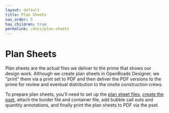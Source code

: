 ```yaml
---
layout: default
title: Plan Sheets
nav_order: 5
has_children: true
permalink: /docs/plan-sheets
---
```


# Plan Sheets
Plan sheets are the actual files we deliver to the prime that shows our design work. Although we create plan sheets in OpenRoads Designer, we "print" them via a print set to PDF and then deliver the PDF versions to the prime for review and eventual distribution to the onsite construction crews.

To prepare plan sheets, you'll need to set up the [plan sheet files], [create the pset], attach the border file and container file, add bubble call outs and quantity annotations, and finally print the plan sheets to PDF via the pset.

[plan sheet files]: /docs/sheet-setup
[create the pset]: /docs/sheet-printing